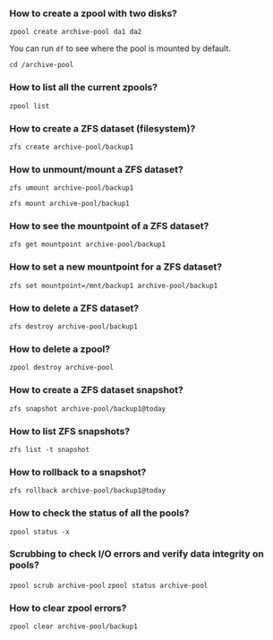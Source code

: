 ### How to create a zpool with two disks?

`zpool create archive-pool da1 da2 `

You can run `df` to see where the pool is mounted by default.

`cd /archive-pool`

### How to list all the current zpools?

`zpool list`

### How to create a ZFS dataset (filesystem)?

`zfs create archive-pool/backup1`

### How to unmount/mount a ZFS dataset?

`zfs umount archive-pool/backup1`

`zfs mount archive-pool/backup1`

### How to see the mountpoint of a ZFS dataset?

`zfs get mountpoint archive-pool/backup1`

### How to set a new mountpoint for a ZFS dataset?

`zfs set mountpoint=/mnt/backup1 archive-pool/backup1`

### How to delete a ZFS dataset?

`zfs destroy archive-pool/backup1`

### How to delete a zpool?

`zpool destroy archive-pool`

### How to create a ZFS dataset snapshot?

`zfs snapshot archive-pool/backup1@today`

### How to list ZFS snapshots?

`zfs list -t snapshot`

### How to rollback to a snapshot?

`zfs rollback archive-pool/backup1@today`

### How to check the status of all the pools?

`zpool status -x`

### Scrubbing to check I/O errors and verify data integrity on pools?

`zpool scrub archive-pool`
`zpool status archive-pool`

### How to clear zpool errors?

`zpool clear archive-pool/backup1`




